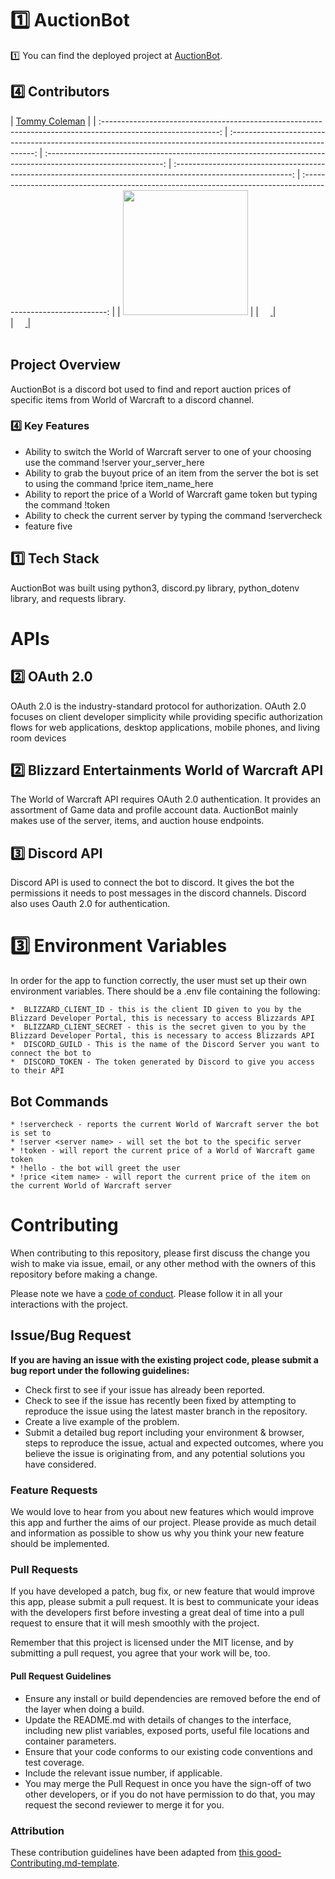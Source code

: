 # 1️⃣ AuctionBot

1️⃣ You can find the deployed project at [AuctionBot](https://discord.com/api/oauth2/authorize?client_id=763900890917634059&permissions=2048&scope=bot).

## 4️⃣ Contributors


|                                       [Tommy Coleman](https://github.com/tommycoleman87)                                        | 
| :-----------------------------------------------------------------------------------------------------------: | :-----------------------------------------------------------------------------------------------------------: | :-----------------------------------------------------------------------------------------------------------: | :-----------------------------------------------------------------------------------------------------------: | :-----------------------------------------------------------------------------------------------------------: |
|                      [<img src="https://avatars1.githubusercontent.com/u/50923422?s=400&u=817cd183508a4da9c048210dcd1962de16298b2b&v=4" width = "200" />](https://github.com/tommycoleman87)                                        |
|                 [<img src="https://github.com/favicon.ico" width="15"> ](https://github.com/tommycoleman87)      |  
| [ <img src="https://static.licdn.com/sc/h/al2o9zrvru7aqj8e1x2rzsrca" width="15"> ](https://www.linkedin.com/in/tommy-coleman-028151a4/) |
<br>
<br>


## Project Overview

AuctionBot is a discord bot used to find and report auction prices of specific items from World of Warcraft to a discord channel.

### 4️⃣ Key Features

-    Ability to switch the World of Warcraft server to one of your choosing use the command !server your_server_here
-    Ability to grab the buyout price of an item from the server the bot is set to using the command !price item_name_here
-    Ability to report the price of a World of Warcraft game token but typing the command !token
-    Ability to check the current server by typing the command !servercheck
-    feature five

## 1️⃣ Tech Stack

AuctionBot was built using python3, discord.py library, python_dotenv library, and requests library.



# APIs

## 2️⃣ OAuth 2.0

OAuth 2.0 is the industry-standard protocol for authorization. OAuth 2.0 focuses on client developer simplicity while providing specific authorization flows for web applications, desktop applications, mobile phones, and living room devices

## 2️⃣ Blizzard Entertainments World of Warcraft API

The World of Warcraft API requires OAuth 2.0 authentication. It provides an assortment of Game data and profile account data. AuctionBot mainly makes use of the server, items, and auction house endpoints.

## 3️⃣ Discord API

Discord API is used to connect the bot to discord. It gives the bot the permissions it needs to post messages in the discord channels. Discord also uses Oauth 2.0 for authentication.


# 3️⃣ Environment Variables

In order for the app to function correctly, the user must set up their own environment variables. There should be a .env file containing the following:



    *  BLIZZARD_CLIENT_ID - this is the client ID given to you by the Blizzard Developer Portal, this is necessary to access Blizzards API
    *  BLIZZARD_CLIENT_SECRET - this is the secret given to you by the Blizzard Developer Portal, this is necessary to access Blizzards API
    *  DISCORD_GUILD - This is the name of the Discord Server you want to connect the bot to
    *  DISCORD_TOKEN - The token generated by Discord to give you access to their API
    

## Bot Commands



    * !servercheck - reports the current World of Warcraft server the bot is set to
    * !server <server name> - will set the bot to the specific server
    * !token - will report the current price of a World of Warcraft game token
    * !hello - the bot will greet the user
    * !price <item name> - will report the current price of the item on the current World of Warcraft server

# Contributing

When contributing to this repository, please first discuss the change you wish to make via issue, email, or any other method with the owners of this repository before making a change.

Please note we have a [code of conduct](./CODE_OF_CONDUCT.md). Please follow it in all your interactions with the project.

## Issue/Bug Request
   
 **If you are having an issue with the existing project code, please submit a bug report under the following guidelines:**
 - Check first to see if your issue has already been reported.
 - Check to see if the issue has recently been fixed by attempting to reproduce the issue using the latest master branch in the repository.
 - Create a live example of the problem.
 - Submit a detailed bug report including your environment & browser, steps to reproduce the issue, actual and expected outcomes,  where you believe the issue is originating from, and any potential solutions you have considered.

### Feature Requests

We would love to hear from you about new features which would improve this app and further the aims of our project. Please provide as much detail and information as possible to show us why you think your new feature should be implemented.

### Pull Requests

If you have developed a patch, bug fix, or new feature that would improve this app, please submit a pull request. It is best to communicate your ideas with the developers first before investing a great deal of time into a pull request to ensure that it will mesh smoothly with the project.

Remember that this project is licensed under the MIT license, and by submitting a pull request, you agree that your work will be, too.

#### Pull Request Guidelines

- Ensure any install or build dependencies are removed before the end of the layer when doing a build.
- Update the README.md with details of changes to the interface, including new plist variables, exposed ports, useful file locations and container parameters.
- Ensure that your code conforms to our existing code conventions and test coverage.
- Include the relevant issue number, if applicable.
- You may merge the Pull Request in once you have the sign-off of two other developers, or if you do not have permission to do that, you may request the second reviewer to merge it for you.

### Attribution

These contribution guidelines have been adapted from [this good-Contributing.md-template](https://gist.github.com/PurpleBooth/b24679402957c63ec426).


